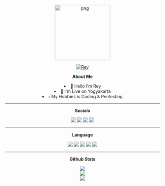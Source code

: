 <p align="center">
   <img style="width: 180px; height: 180px;" src="https://avatars.githubusercontent.com/u/126140590?s=400&u=4d85487b9abbdc74685725cc82e4d6676a693ce4&v=4" alt="png" width="128" height="128"/>
</p>

<p align="center">
   <a href="https://github.com/Synthever"><img title="Rey" src="https://img.shields.io/badge/Rkhyg-green?colorA=%23ff0000&colorB=%23017e40&style=for-the-badge"></a>
</p>

<p align="center">
   <b>About Me</b>
</p>

<p align="center">
   <li align="center">👋 Hello I'm Rey</li>
   <li align="center">📌 I'm Live on Yogyakarta</li>
   <li align="center">▫️ My Hobbies is Coding & Pentesting</li>
</p>

<hr>

<p align="center">
   <b>Socials</b>
</p>

<p align="center">
   <a href="https://instagram.com/rkh.yg_"><img src="https://img.shields.io/badge/Instagram-%23E4405F.svg?logo=Instagram&logoColor=white"></a>
   <a href="https://discord.gg/gJzpeaDYfX"><img src="https://img.shields.io/badge/Discord-7289DA.svg?logo=discord&logoColor=white"></a>
   <a href="https://wa.me/6285158338027"><img src="https://img.shields.io/badge/Whatsapp-%23017e40.svg?logo=Whatsapp&logoColor=white"></a>
   <a href="https://www.facebook.com/profile.php?id=100080803441769"><img src="https://img.shields.io/badge/Facebook-1877F2.svg?logo=facebook&logoColor=white"></a>
<p>

<hr>

<p align="center">
   <b>Language</b>
</p>

<p align="center">
   <img src="https://img.shields.io/badge/html5-%23E34F26.svg?style=for-the-badge&logo=html5&logoColor=white">
   <img src="https://img.shields.io/badge/javascript-%23323330.svg?style=for-the-badge&logo=javascript&logoColor=%23F7DF1E">
   <img src="https://img.shields.io/badge/css-0000FF?style=for-the-badge&logo=css3&logoColor=white">
   <img src="https://img.shields.io/badge/php-%23777BB4.svg?style=for-the-badge&logo=php&logoColor=white">
   <img src="https://img.shields.io/badge/python-3670A0?style=for-the-badge&logo=python&logoColor=ffdd54">
<p>

<hr>

<p align="center">
   <b>Github Stats</b>
</p>

<p align="center">
   <img src="https://github-readme-streak-stats.herokuapp.com/?user=Synthever&theme=dark&hide_border=false">
   <br>
   <img src="https://github-readme-stats.vercel.app/api?username=Synthever&theme=dark&hide_border=false&include_all_commits=true&count_private=false">
   <br>
   <img src="https://github-readme-stats.vercel.app/api/top-langs/?username=Synthever&theme=dark&hide_border=false&include_all_commits=true&count_priva">
</p>
